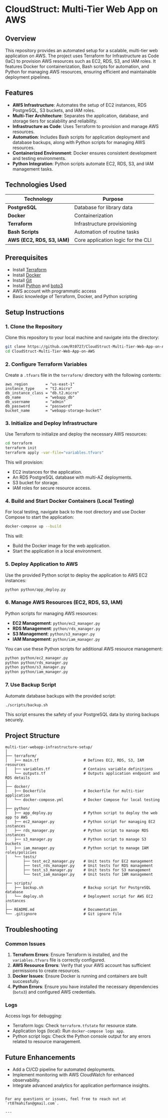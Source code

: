 # CloudStruct: Multi-Tier Web App on AWS

## Overview
This repository provides an automated setup for a scalable, multi-tier web application on AWS. The project uses Terraform for Infrastructure as Code (IaC) to provision AWS resources such as EC2, RDS, S3, and IAM roles. It features Docker for containerization, Bash scripts for automation, and Python for managing AWS resources, ensuring efficient and maintainable deployment pipelines.

## Features
- **AWS Infrastructure**: Automates the setup of EC2 instances, RDS PostgreSQL, S3 buckets, and IAM roles.
- **Multi-Tier Architecture**: Separates the application, database, and storage tiers for scalability and reliability.
- **Infrastructure as Code**: Uses Terraform to provision and manage AWS resources.
- **Automation**: Includes Bash scripts for application deployment and database backups, along with Python scripts for managing AWS resources.
- **Containerized Environment**: Docker ensures consistent development and testing environments.
- **Python Integration**: Python scripts automate EC2, RDS, S3, and IAM management tasks.

## Technologies Used

| Technology                   |  Purpose                             |
|------------------------------|--------------------------------------|
| **PostgreSQL**               | Database for library data            |
| **Docker**                   | Containerization                     |
| **Terraform**                | Infrastructure provisioning          |
| **Bash Scripts**             | Automation of routine tasks          |
| **AWS (EC2, RDS, S3, IAM)**  | Core application logic for the CLI   |

## Prerequisites
- Install [Terraform](https://www.terraform.io/)
- Install [Docker](https://www.docker.com/)
- Install [Git](https://git-scm.com/)
- Install [Python](https://www.python.org/) and [boto3](https://pypi.org/project/boto3/)
- AWS account with programmatic access
- Basic knowledge of Terraform, Docker, and Python scripting

## Setup Instructions

### 1. Clone the Repository
Clone this repository to your local machine and navigate into the directory:
```bash
git clone https://github.com/Rt0727/CloudStruct-Multi-Tier-Web-App-on-AWS.git
cd CloudStruct-Multi-Tier-Web-App-on-AWS
```

### 2. Configure Terraform Variables
Create a `.tfvars` file in the `terraform/` directory with the following contents:
```hcl
aws_region        = "us-east-1"
instance_type     = "t2.micro"
db_instance_class = "db.t2.micro"
db_name           = "webapp_db"
db_username       = "admin"
db_password       = "password"
bucket_name       = "webapp-storage-bucket"
```

### 3. Initialize and Deploy Infrastructure
Use Terraform to initialize and deploy the necessary AWS resources:
```bash
cd terraform
terraform init
terraform apply -var-file="variables.tfvars"
```
This will provision:
- EC2 instances for the application.
- An RDS PostgreSQL database with multi-AZ deployments.
- S3 bucket for storage.
- IAM roles for secure resource access.

### 4. Build and Start Docker Containers (Local Testing)
For local testing, navigate back to the root directory and use Docker Compose to start the application:
```bash
docker-compose up --build
```
This will:
- Build the Docker image for the web application.
- Start the application in a local environment.

### 5. Deploy Application to AWS
Use the provided Python script to deploy the application to AWS EC2 instances:
```bash
python python/app_deploy.py
```

### 6. Manage AWS Resources (EC2, RDS, S3, IAM)
Python scripts for managing AWS resources:
- **EC2 Management**: `python/ec2_manager.py`
- **RDS Management**: `python/rds_manager.py`
- **S3 Management**: `python/s3_manager.py`
- **IAM Management**: `python/iam_manager.py`

You can use these Python scripts for additional AWS resource management:
```bash
python python/ec2_manager.py
python python/rds_manager.py
python python/s3_manager.py
python python/iam_manager.py
```

### 7. Use Backup Script
Automate database backups with the provided script:
```bash
./scripts/backup.sh
```
This script ensures the safety of your PostgreSQL data by storing backups securely.

## Project Structure
```plaintext
multi-tier-webapp-infrastructure-setup/
│
├── terraform/
│   ├── main.tf                    # Defines EC2, RDS, S3, IAM resources
│   ├── variables.tf               # Contains variable definitions
│   └── outputs.tf                 # Outputs application endpoint and RDS details
│
├── docker/
│   ├── Dockerfile                 # Dockerfile for multi-tier application
│   └── docker-compose.yml         # Docker Compose for local testing
│
├── python/
│   ├── app_deploy.py              # Python script to deploy the web app to AWS
│   ├── ec2_manager.py             # Python script for managing EC2 instances
│   ├── rds_manager.py             # Python script to manage RDS instances
│   ├── s3_manager.py              # Python script to manage S3 buckets
│   ├── iam_manager.py             # Python script to manage IAM roles/policies
│   └── tests/
│       ├── test_ec2_manager.py    # Unit tests for EC2 management
│       ├── test_rds_manager.py    # Unit tests for RDS management
│       ├── test_s3_manager.py     # Unit tests for S3 management
│       └── test_iam_manager.py    # Unit tests for IAM management
│
├── scripts/
│   ├── backup.sh                  # Backup script for PostgreSQL database
│   └── deploy.sh                  # Deployment script for AWS EC2 instances
│
├── README.md                      # Documentation
└── .gitignore                     # Git ignore file
```

## Troubleshooting

### Common Issues
1. **Terraform Errors**: Ensure Terraform is installed, and the `variables.tfvars` file is correctly configured.
2. **AWS Resource Errors**: Verify that your AWS account has sufficient permissions to create resources.
3. **Docker Issues**: Ensure Docker is running and containers are built successfully.
4. **Python Errors**: Ensure you have installed the necessary dependencies (`boto3`) and configured AWS credentials.

### Logs
Access logs for debugging:
- Terraform logs: Check `terraform.tfstate` for resource state.
- Application logs (local): Run `docker-compose logs app`.
- Python script logs: Check the Python console output for any errors related to resource management.

## Future Enhancements
- Add a CI/CD pipeline for automated deployments.
- Implement monitoring with AWS CloudWatch for enhanced observability.
- Integrate advanced analytics for application performance insights.

```

For any questions or issues, feel free to reach out at `rt07mahifan@gmail.com`.

--- 
